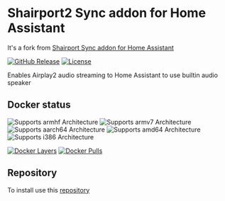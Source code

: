 # Shairport2 Sync addon for Home Assistant

It's a fork from [Shairport Sync addon for Home Assistant](https://github.com/v3rm0n/addon-shairport-sync)

[![GitHub Release][releases-shield]][releases]
[![License][license-shield]](LICENSE)

Enables Airplay2 audio streaming to Home Assistant to use builtin audio speaker

## Docker status

![Supports armhf Architecture][armhf-shield]
![Supports armv7 Architecture][armv7-shield]
![Supports aarch64 Architecture][aarch64-shield]
![Supports amd64 Architecture][amd64-shield]
![Supports i386 Architecture][i386-shield]

[![Docker Layers][layers-shield]][microbadger]
[![Docker Pulls][pulls-shield]][dockerhub]

## Repository

To install use this [repository](https://github.com/cocochristmas/hassio)

[aarch64-shield]: https://img.shields.io/badge/architecture-aarch64-blue.svg
[armhf-shield]: https://img.shields.io/badge/architecture-armhf-blue.svg
[armv7-shield]: https://img.shields.io/badge/architecture-armv7-blue.svg
[amd64-shield]: https://img.shields.io/badge/architecture-amd64-blue.svg
[i386-shield]: https://img.shields.io/badge/architecture-i386-blue.svg
[license-shield]: https://img.shields.io/github/license/cocochristmas/addon-shairport2-sync.svg
[dockerhub]: https://hub.docker.com/r/cocochristmas/shairport2-sync
[layers-shield]: https://images.microbadger.com/badges/image/cocochristmas/shairport2-sync.svg
[microbadger]: https://microbadger.com/images/cocochristmas/shairport2-sync
[pulls-shield]: https://img.shields.io/docker/pulls/cocochristmas/shairport2-sync.svg
[releases-shield]: https://img.shields.io/github/release/cocochristmas/addon-shairport2-sync.svg
[releases]: https://github.com/cocochristmas/addon-shairport2-sync/releases
